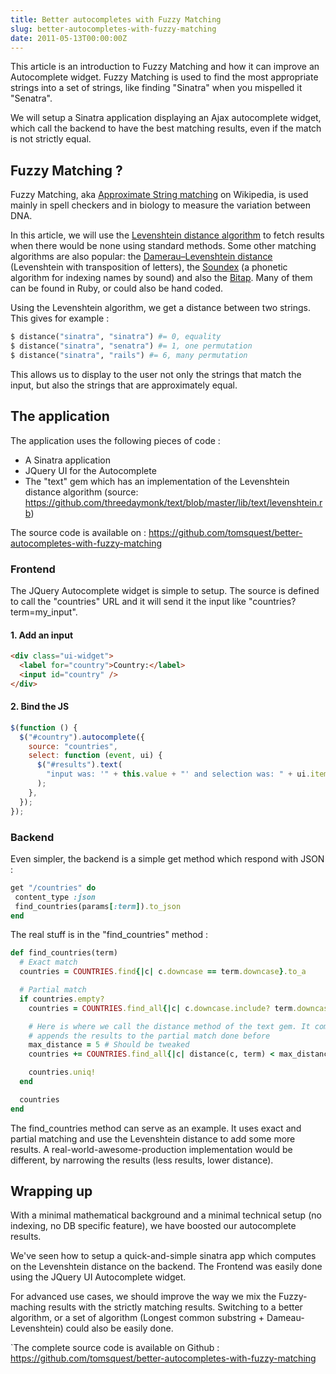 ```yaml
---
title: Better autocompletes with Fuzzy Matching
slug: better-autocompletes-with-fuzzy-matching
date: 2011-05-13T00:00:00Z
---
```


This article is an introduction to Fuzzy Matching and how it can improve an Autocomplete widget. Fuzzy Matching is used to find the most appropriate strings into a set of strings, like finding "Sinatra" when you mispelled it "Senatra".

We will setup a Sinatra application displaying an Ajax autocomplete widget, which call the backend to have the best matching results, even if the match is not strictly equal.

## Fuzzy Matching ?

Fuzzy Matching, aka [Approximate String matching](https://secure.wikimedia.org/wikipedia/en/wiki/Approximate_string_matching) on Wikipedia, is used mainly in spell checkers and in biology to measure the variation between DNA.

In this article, we will use the [Levenshtein distance algorithm](https://secure.wikimedia.org/wikipedia/en/wiki/Levenshtein_distance) to fetch results when there would be none using standard methods. Some other matching algorithms are also popular: the [Damerau–Levenshtein distance](https://secure.wikimedia.org/wikipedia/en/wiki/Damerau%E2%80%93Levenshtein_distance) (Levenshtein with transposition of letters), the [Soundex](https://secure.wikimedia.org/wikipedia/en/wiki/Soundex) (a phonetic algorithm for indexing names by sound) and also the [Bitap](https://secure.wikimedia.org/wikipedia/en/wiki/Bitap_algorithm). Many of them can be found in Ruby, or could also be hand coded.

Using the Levenshtein algorithm, we get a distance between two strings. This gives for example :

```ruby
$ distance("sinatra", "sinatra") #= 0, equality
$ distance("sinatra", "senatra") #= 1, one permutation
$ distance("sinatra", "rails") #= 6, many permutation
```

This allows us to display to the user not only the strings that match the input, but also the strings that are approximately equal.

## The application

The application uses the following pieces of code :

- A Sinatra application
- JQuery UI for the Autocomplete
- The "text" gem which has an implementation of the Levenshtein distance algorithm (source: https://github.com/threedaymonk/text/blob/master/lib/text/levenshtein.rb)

The source code is available on : https://github.com/tomsquest/better-autocompletes-with-fuzzy-matching

### Frontend

The JQuery Autocomplete widget is simple to setup. The source is defined to call the "countries" URL and it will send it the input like "countries?term=my_input".

#### 1. Add an input

```html
<div class="ui-widget">
  <label for="country">Country:</label>
  <input id="country" />
</div>
```

#### 2. Bind the JS

```javascript
$(function () {
  $("#country").autocomplete({
    source: "countries",
    select: function (event, ui) {
      $("#results").text(
        "input was: '" + this.value + "' and selection was: " + ui.item.value,
      );
    },
  });
});
```

### Backend

Even simpler, the backend is a simple get method which respond with JSON :

```ruby
get "/countries" do
 content_type :json
 find_countries(params[:term]).to_json
end
```

The real stuff is in the "find_countries" method :

```ruby
def find_countries(term)
  # Exact match
  countries = COUNTRIES.find{|c| c.downcase == term.downcase}.to_a

  # Partial match
  if countries.empty?
    countries = COUNTRIES.find_all{|c| c.downcase.include? term.downcase }

    # Here is where we call the distance method of the text gem. It computes the Levenshtein distance and
    # appends the results to the partial match done before
    max_distance = 5 # Should be tweaked
    countries += COUNTRIES.find_all{|c| distance(c, term) < max_distance}.sort_by{|c| distance(c, term) }

    countries.uniq!
  end

  countries
end
```

The find_countries method can serve as an example. It uses exact and partial matching and use the Levenshtein distance to add some more results. A real-world-awesome-production implementation would be different, by narrowing the results (less results, lower distance).

## Wrapping up

With a minimal mathematical background and a minimal technical setup (no indexing, no DB specific feature), we have boosted our autocomplete results.

We've seen how to setup a quick-and-simple sinatra app which computes on the Levenshtein distance on the backend. The Frontend was easily done using the JQuery UI Autocomplete widget.

For advanced use cases, we should improve the way we mix the Fuzzy-maching results with the strictly matching results. Switching to a better algorithm, or a set of algorithm (Longest common substring + Dameau-Levenshtein) could also be easily done.

`The complete source code is available on Github : https://github.com/tomsquest/better-autocompletes-with-fuzzy-matching
